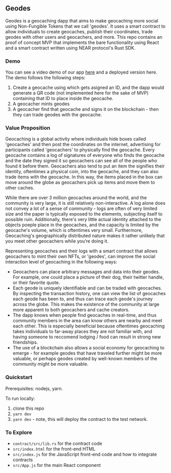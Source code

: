 ## Geodes

Geodes is a geocaching dapp that aims to make geocaching more social using Non-Fungible Tokens that we call 'geodes'. It uses a smart contract to allow individuals to create geocaches, publish their coordinates, trade geodes with other users and geocachers, and more. This repo contains an proof of concept MVP that implements the bare functionality using React and a smart contract written using NEAR protocol's Rust SDK.

### Demo

You can see a video demo of our app [here](https://drive.google.com/open?id=1tBIoSHm8O_V5N1x_sD2ghOMtJu4-dBAc) and a deployed version here. The demo follows the following steps:

1. Create a geocache using which gets asigned an ID, and the dapp would generate a QR code (not implemented here for the sake of MVP) containing that ID to place inside the geocache.
2. A geocacher mints geodes
3. A geocacher find that geocache and signs it on the blockchain - then they can trade geodes with the geocache.

### Value Proposition

Geocaching is a global activity where individuals hide boxes called 'geocaches' and then post the coordinates on the internet, advertising for participants called 'geocachers' to physically find the geocache. Every geocache contains a log of signatures of everyone who finds the geocache and the date they signed it so geocachers can see all of the people who found it before them. Geocachers also tend to put an item the signifies their identity, oftentimes a physical coin, into the geocache, and they can also trade items with the geocache. In this way, the items placed in the box can move around the globe as geocachers pick up items and move them to other caches.

While there are over 3 million geocaches around the world, and the community is very large, it is still relatively non-interactive. A log alone does not convey a lot of a sense of community - logs are often of very limited size and the paper is typically exposed to the elements, subjecting itself to possible ruin. Additionally, there's very little actual identity attached to the objects poeple place in the geocaches, and the capacity is limited by the geocache's volume, which is oftentimes very small. Furthermore, Geocaching's geographically distributed nature makes it rather unlikely that you meet other geocachers while you’re doing it.

Representing geocaches and their logs with a smart contract that allows geocachers to mint their own NFTs, or 'geodes', can improve the social interaction level of geocaching in the following ways:

* Geocachers can place arbitrary messages and data into their geodes. For example, one could place a picture of their dog, their twitter handle, or their favorite quote.
* Each geode is uniquely identifiable and can be traded with geocaches. By inspecting the transaction history, one can view the list of geocaches each geode has been to, and thus can trace each geode's journey across the globe. This makes the existence of the community at large more apparent to both geocachers and cache creators.
* The dapp knows when people find geocaches in real-time, and thus community members in the area can know others are nearby and meet each other. This is especially beneficial because oftentimes geocaching takes individuals to far-away places they are not familiar with, and having someone to reccomend lodging / food can result in strong new friendships.
* The use of a blockchain also allows a social economy for geocaching to emerge - for example geodes that have traveled further might be more valuable, or perhaps geodes created by well-known members of the community might be more valuable.

### Quickstart

Prerequisites: nodejs, yarn.

To run locally:

1. clone this repo
2. `yarn dev`
3. `yarn dev` - note, this will deploy the contract to the test network.

### To Explore

- `contract/src/lib.rs` for the contract code
- `src/index.html` for the front-end HTML
- `src/index.js` for the JavaScript front-end code and how to integrate contracts
- `src/App.js` for the main React component


